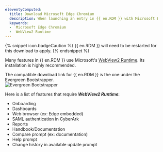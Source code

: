 ```yaml
---
eleventyComputed:
  title: Download Microsoft Edge Chromium
  description: When launching an entry in {{ en.RDM }} with Microsoft Edge Chromium it might require you to download the WebView2 Runtime from Microsoft.
  keywords: 
  -  Microsoft Edge Chromium
  -  WebView2 Runtime 
---
```

{% snippet icon.badgeCaution %}
{{ en.RDM }} will need to be restarted for this download to apply.
{% endsnippet %}

Many features in {{ en.RDM }} use Microsoft's [WebView2 Runtime](https://developer.microsoft.com/en-us/microsoft-edge/webview2/#download-section). Its installation is highly recommended.

The compatible download link for {{ en.RDM }} is the one under the Evergreen Bootstrapper.  
![Evergreen Bootstrapper](https://cdnweb.devolutions.net/docs/en/kb/KB6021.png)  

Here is a list of features that require ***WebView2 Runtime***:

* Onboarding
* Dashboards
* Web browser (ex: Edge embedded)
* SAML authentication in CyberArk
* Reports
* Handbook/Documentation
* Compare prompt (ex: documentation)
* Help prompt
* Change history in available update prompt